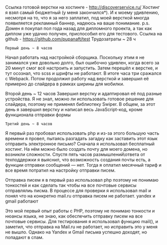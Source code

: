 Ссылка готовой верстки на хостинге - http://discoverservice.ru/ 
	Хостинг я взял самый бюджетный (у меня закончился*). И к моему удивлению, несмотря на то, что я за него заплатил,  под моей версткой многда появиляется рекламный баннер, надеюсь на ваше понимание.
p.s. Домен я покупал пол года назад для дипломного проекта, а так как диплом уже удачно получен, приспособил его для тестового.
   Cсылка на github - https://github.com/pupanaft/test 
Трудозатраты ~ 28 ч

	Первый день ~ 8 часов
Начал работать над настройкой сборщика. Поскольку этим я не занимался уже довольно долго, был ошибочно удивлен, когда всего за 20 минут смог всё настроить и запустить. Затем перешёл к верстке, и тут осознал, что scss и шрифты не работают. В итоге часа три сражался с Webpack. Потом продолжил работу над версткой и завершил её примерно до слайдера в рамках ширины для мобилки.

Второй день ~ 12 часов
Завершил верстку и адаптировал её под разные устройства. Я не знал, можно ли использовать готовое решение для слайдера, поэтому не применял библиотеку Swiper. В общем, за этот день я завершил верстку и написал весь JavaScript-код, кроме функционала отправки формы

	Третий день ~ 8 часов
Я  первый раз пробовал использовать php и из-за этого большую часть времени я провел, пытаясь разгадать загадку как заставить этот язык отправить электронное письмо?
Сначала я использовал бесплатный хостинг. На нём можно было создать почту для моего домена, но возникли сложности. Спустя пять часов размышлений\ответа от техподдержки я выяснил, что возможность создания почты есть, а функции отправки сообщений — нет. Тогда я оплатил месячный тариф и все время потратил на настройку отправки писем.

Отправка писем
я в первый раз использовал php поэтому не понимаю тонкостей и как сделать так чтобы на все почтовые сервисы отправлялиь писма. В процессе для проверки я использовал mail и понял что на конкретно mail.ru отправка писем не работает. yandex и gmail работают

Это мой первый опыт работы с PHP, поэтому не понимаю тонкости и нюансы языка, не знаю, как обеспечить отправку писем на все почтовые сервисы. Для тестирования я использовал функцию mail(), и заметил, что отправка на Mail.ru не работает, но исправить это у меня не вышло. Однако на Yandex и Gmail письма успешно доходят, но попадают в спам.
